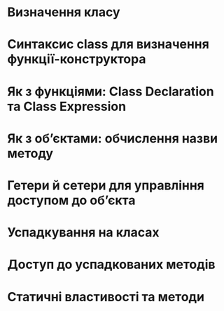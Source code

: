 # Визначення класу
# Синтаксис class для визначення функції-конструктора
# Як з функціями: Class Declaration та Class Expression
# Як з обʼєктами: обчислення назви методу
# Гетери й сетери для управління доступом до об’єкта
# Успадкування на класах
# Доступ до успадкованих методів
# Статичні властивості та методи
